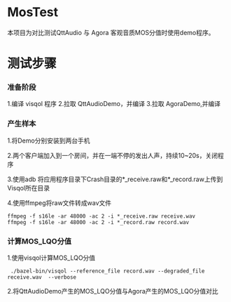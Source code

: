 # MosTest

本项目为对比测试QttAudio 与 Agora 客观音质MOS分值时使用demo程序。

# 测试步骤

### 准备阶段
1.编译 visqol 程序
2.拉取 QttAudioDemo，并编译
3.拉取 AgoraDemo,并编译

### 产生样本
1.将Demo分别安装到两台手机

2.两个客户端加入到一个房间，并在一端不停的发出人声，持续10~20s，关闭程序

3.使用adb 将应用程序目录下Crash目录的\*_receive.raw和\*_record.raw上传到Visqol所在目录

4.使用ffmpeg将raw文件转成wav文件
```
ffmpeg -f s16le -ar 48000 -ac 2 -i *_receive.raw receive.wav
ffmpeg -f s16le -ar 48000 -ac 2 -i *_record.raw record.wav
```
### 计算MOS_LQO分值
1.使用visqol计算MOS_LQO分值

```
 ./bazel-bin/visqol --reference_file record.wav --degraded_file receive.wav  --verbose
```
2.将QttAudioDemo产生的MOS_LQO分值与Agora产生的MOS_LQO分值对比


